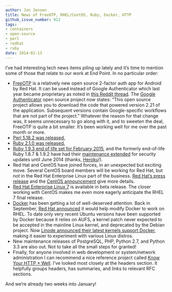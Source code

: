 ```yaml
---
author: Jon Jensen
title: News of FreeOTP, RHEL/CentOS, Ruby, Docker, HTTP
github_issue_number: 912
tags:
- containers
- open-source
- perl
- redhat
- ruby
date: 2014-01-13
---
```


I’ve had interesting tech news items piling up lately and it’s time to mention some of those that relate to our work at End Point. In no particular order:

- [FreeOTP](https://play.google.com/store/apps/details?id=org.fedorahosted.freeotp) is a relatively new open source 2-factor auth app for Android by Red Hat. It can be used instead of Google Authenticator which last year became proprietary as noted in [this Reddit thread](http://www.reddit.com/r/privacy/comments/1dl2xl/google_authenticator_now_closedsource_to/). The [Google Authenticator](https://code.google.com/p/google-authenticator/) open source project now states: “This open source project allows you to download the code that powered version 2.21 of the application. Subsequent versions contain Google-specific workflows that are not part of the project.” Whatever the reason for that change was, it seems unnecessary to go along with it, and to sweeten the deal, FreeOTP is quite a bit smaller. It’s been working well for me over the past month or more.
- [Perl 5.18.2 was released.](https://metacpan.org/pod/perldelta)
- [Ruby 2.1.0 was released.](https://www.ruby-lang.org/en/news/2013/12/25/ruby-2-1-0-is-released/)
- [Ruby 1.9.3 end of life set for February 2015](https://www.ruby-lang.org/en/news/2014/01/10/ruby-1-9-3-will-end-on-2015/), and the formerly end-of-life Ruby 1.8.7 & 1.9.2 have had their [maintenance extended](https://www.ruby-lang.org/en/news/2013/12/17/maintenance-of-1-8-7-and-1-9-2/) for security updates until June 2014 (thanks, [Heroku](https://www.heroku.com/)!).
- Red Hat and CentOS have joined forces, in an unexpected but exciting move. Several CentOS board members will be working for Red Hat, but *not* in the Red Hat Enterprise Linux part of the business. [Red Hat’s press release](http://www.redhat.com/about/news/press-archive/2014/1/red-hat-and-centos-join-forces) and the [CentOS announcement](http://lists.centos.org/pipermail/centos-announce/2014-January/020100.html) give more details.
- [Red Hat Enterprise Linux 7](http://www.redhat.com/about/news/archive/2013/12/red-hat-announces-availability-of-red-hat-enterprise-linux-7-beta) is available in beta release. The closer working with CentOS makes me even more eagerly anticipate the RHEL 7 final release.
- [Docker](http://www.docker.com/) has been getting a lot of well-deserved attention. Back in September, [Red Hat announced](http://www.redhat.com/about/news/press-archive/2013/9/red-hat-and-dotcloud-collaborate-on-docker-to-bring-next-generation-linux-container-enhancements-to-openshift) it would help modify Docker to work on RHEL. To date only very recent Ubuntu versions have been supported by Docker because it relies on AUFS, a kernel patch never expected to be accepted in the mainline Linux kernel, and deprecated by the Debian project. Now [Linode announced their latest kernels support Docker](https://blog.linode.com/2014/01/03/docker-on-linode/), making it easier to experiment with various Linux distros.
- New maintenance releases of PostgreSQL, PHP, Python 2.7, and Python 3.3 are also out. Not to take all the small steps for granted!
- Finally, for anyone involved in web development or system/network administration I can recommend a nice reference project called [Know Your HTTP * Well](https://github.com/for-GET/know-your-http-well). I’ve looked most closely at the headers section. It helpfully groups headers, has summaries, and links to relevant RFC sections.

And we’re already two weeks into January!
